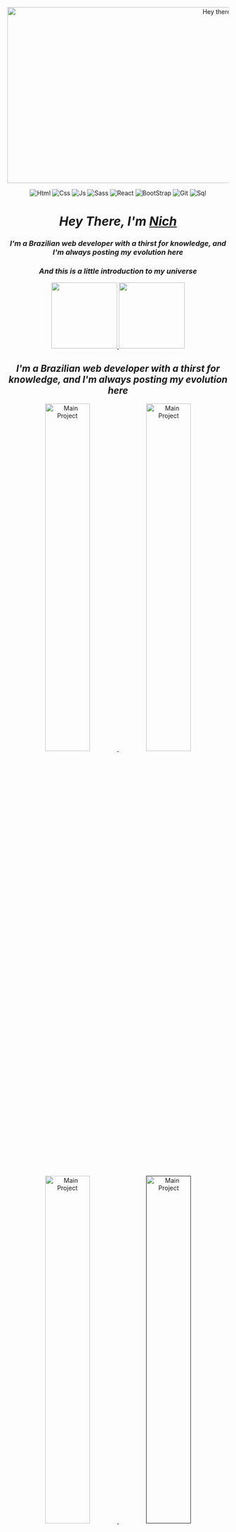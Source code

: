 <p align="center">
  <img src="https://github.com/italicnich/italicnich/raw/main/imnich.gif" alt="Hey there, I'm Nich" height="400" width="1000">
</p>

<div align="center">
  
![Html](https://img.shields.io/badge/HTML5-E34F26?style=for-the-badge&logo=html5&logoColor=white)
![Css](https://img.shields.io/badge/CSS3-1572B6?style=for-the-badge&logo=css3&logoColor=white)
![Js](https://img.shields.io/badge/JavaScript-F7DF1E?style=for-the-badge&logo=javascript&logoColor=black) 
![Sass](https://img.shields.io/badge/Sass-CC6699?style=for-the-badge&logo=sass&logoColor=white)
![React](https://img.shields.io/badge/React-20232A?style=for-the-badge&logo=react&logoColor=61DAFB)
![BootStrap](https://img.shields.io/badge/Bootstrap-563D7C?style=for-the-badge&logo=bootstrap&logoColor=white)
![Git](https://img.shields.io/badge/GIT-E44C30?style=for-the-badge&logo=git&logoColor=white)
![Sql](https://img.shields.io/badge/MySQL-00000F?style=for-the-badge&logo=mysql&logoColor=white)  

  <h1> <i> Hey There, I'm <a href="https://www.linkedin.com/in/nicollas-venancio/" target="_blank" rel="external"> Nich </a> </i> </h1>

  <h3> <i> I'm a Brazilian web developer with a thirst for knowledge, and I'm always posting my evolution here </i> </h3>
  
  <h3> <i> And this is a little introduction to my universe </i> </h3>
  
  <a href="https://github.com/italicnich">
    <img height="150em" src="https://github-readme-stats.vercel.app/api?username=italicnich&count_private=true&include_all_commits=true&show_icons=true&theme=dracula&hide_border=false&show_owner=true"/>
    <img height="150em" src="https://github-readme-stats.vercel.app/api/top-langs/?username=italicnich&theme=dracula&hide_border=false&&layout=compact"/>
  </a>
  
  <h2> <i> I'm a Brazilian web developer with a thirst for knowledge, and I'm always posting my evolution here </i> </h2>
  <div>
  <a href="#" target="_blank" rel="external">
  <img src="https://github.com/italicnich/italicnich/raw/main/project-3.png" alt="Main Project" width="45%"/>
  </a>
  <a href="#" target="_blank" rel="external">
  <img src="https://github.com/italicnich/italicnich/raw/main/project-1.png" alt="Main Project" width="45%"/>
  </a>
  <a href="#" target="_blank" rel="external">
  <img src="https://github.com/italicnich/italicnich/raw/main/project-2.png" alt="Main Project" width="45%"/>
  </a>
  <a href="" target="_blank" rel="external">
  <img src="https://github.com/italicnich/italicnich/raw/main/project-4.png" alt="Main Project" width="45%"/>
  </a>
  </div>
  
  </div>
  
  <h3 align="justify"> <i>   </i> </h3>

  <h3 align="center" > <i> Follow me on my Socials: </i> </h3>
  
  <div align="center">
  <a href="https://www.linkedin.com/in/nicollas-venancio/" target="_blank" rel="external">
  <img align="center" alt="My Email" width="40" src="https://cdn-icons-png.flaticon.com/512/281/281769.png">
  </a>

  <a href="https://www.linkedin.com/in/nicollas-venancio/" target="_blank" rel="external" >
  <img  align="center" alt="My Linkedin" width="40" src="https://cdn.jsdelivr.net/gh/devicons/devicon/icons/linkedin/linkedin-original.svg">
  </a>

  <a href="https://www.linkedin.com/in/nicollas-venancio/" target="_blank" rel="external">
  <img align="center" alt="My Tiktok" width="40" src="https://seeklogo.com/images/T/tiktok-app-icon-logo-0F5AD7AE01-seeklogo.com.png">
  </a>
  </div>
  
